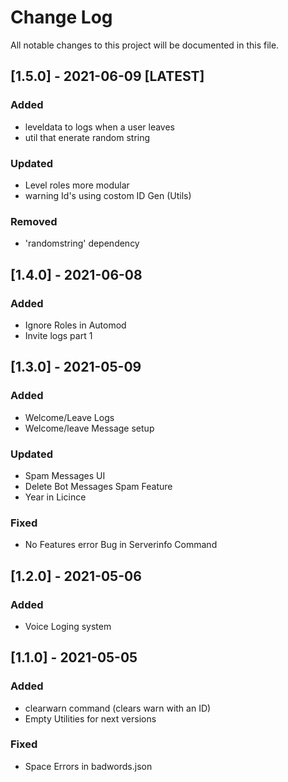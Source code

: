 # Change Log

All notable changes to this project will be documented in this file.

## [1.5.0] - 2021-06-09 [LATEST]

### Added

- leveldata to logs when a user leaves
- util that enerate random string

### Updated

- Level roles more modular
- warning Id's using costom ID Gen (Utils)

### Removed

- 'randomstring' dependency

## [1.4.0] - 2021-06-08

### Added

- Ignore Roles in Automod
- Invite logs part 1

## [1.3.0] - 2021-05-09

### Added

- Welcome/Leave Logs
- Welcome/leave Message setup

### Updated

- Spam Messages UI
- Delete Bot Messages Spam Feature
- Year in Licince

### Fixed

- No Features error Bug in Serverinfo Command

## [1.2.0] - 2021-05-06

### Added

- Voice Loging system

## [1.1.0] - 2021-05-05

### Added

- clearwarn command (clears warn with an ID)
- Empty Utilities for next versions

### Fixed

- Space Errors in badwords.json
